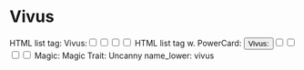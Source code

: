 # Vivus

HTML list tag: <tr><td>Vivus:</td><td><input type="checkbox" name="attr_vivus" value="1"><span class="checkmark"></span></td><td><input type="checkbox" name="attr_vivus" value="2"><span class="checkmark"></span></td><td><input type="checkbox" name="attr_vivus" value="3"><span class="checkmark"></span></td><td><input type="checkbox" name="attr_vivus" value="4"><span class="checkmark"></span></td></tr>
HTML list tag w. PowerCard: <tr><td><button class="txt-btn" type="roll" value="!power {{
--name|@{name} - Vivus
--Result Set| [[ [$skill|XPND] @{BAMF|challenge}d@{vivus}>4]]
--Hits|[^skill.ss]
--1s|[^skill.ones]
--format|skillcheck
}}">Vivus:</button></td><td><input type="checkbox" name="attr_vivus" value="6"><span class="checkmark"></span></td><td><input type="checkbox" name="attr_vivus" value="8"><span class="checkmark"></span></td><td><input type="checkbox" name="attr_vivus" value="10"><span class="checkmark"></span></td><td><input type="checkbox" name="attr_vivus" value="12"><span class="checkmark"></span></td></tr>
Magic: Magic
Trait: Uncanny
name_lower: vivus